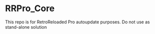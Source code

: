 # RRPro_Core
This repo is for RetroReloaded Pro autoupdate purposes. Do not use as stand-alone solution
